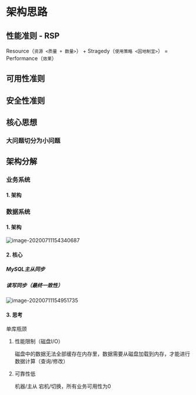 # 架构思路











## 性能准则 - RSP

Resource（```资源 <质量 + 数量>```） + Stragedy（```使用策略 <因地制宜>```） = Performance（```效果```）











## 可用性准则





















## 安全性准则























## 核心思想



### 大问题切分为小问题































## 架构分解







### 业务系统



#### 1. 架构















### 数据系统



#### 1. 架构



![image-20200711154340687](https://tuchuang-1256253537.cos.ap-shanghai.myqcloud.com/img/image-20200711154340687.png)







#### 2. 核心





##### MySQL主从同步





##### 读写同步（最终一致性）



![image-20200711154951735](https://tuchuang-1256253537.cos.ap-shanghai.myqcloud.com/img/image-20200711154951735.png)







#### 3. 思考

单库瓶颈

1. 性能限制（磁盘I/O）

   磁盘中的数据无法全部缓存在内存里，数据需要从磁盘加载到内存，才能进行数据计算（查询/修改）

   

2. 可靠性低

   机器/主从 宕机/切换，所有业务可用性为0

